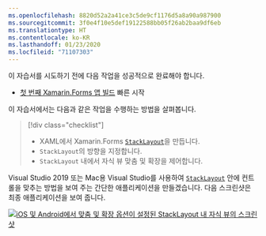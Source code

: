 ```yaml
---
ms.openlocfilehash: 8820d52a2a41ce3c5de9cf1176d5a8a90a987900
ms.sourcegitcommit: 3f0e4f10e5def19122588bb05f26ab2baa9df6eb
ms.translationtype: HT
ms.contentlocale: ko-KR
ms.lasthandoff: 01/23/2020
ms.locfileid: "71107303"
---
```

이 자습서를 시도하기 전에 다음 작업을 성공적으로 완료해야 합니다.

- [첫 번째 Xamarin.Forms 앱 빌드](~/get-started/first-app/index.md) 빠른 시작

이 자습서에서는 다음과 같은 작업을 수행하는 방법을 살펴봅니다.

> [!div class="checklist"]
>
> - XAML에서 Xamarin.Forms [`StackLayout`](xref:Xamarin.Forms.StackLayout)을 만듭니다.
> - `StackLayout`의 방향을 지정합니다.
> - `StackLayout` 내에서 자식 뷰 맞춤 및 확장을 제어합니다.

Visual Studio 2019 또는 Mac용 Visual Studio를 사용하여 [`StackLayout`](xref:Xamarin.Forms.StackLayout) 안에 컨트롤을 맞추는 방법을 보여 주는 간단한 애플리케이션을 만들겠습니다. 다음 스크린샷은 최종 애플리케이션을 보여 줍니다.

[![iOS 및 Android에서 맞춤 및 확장 옵션이 설정된 StackLayout 내 자식 뷰의 스크린샷](../images/alignment-expansion-reduced.png "맞춤 및 확장이 설정된 레이블 인스턴스를 포함하는 StackLayout")](../images/alignment-expansion-large.png#lightbox "맞춤 및 확장이 설정된 레이블 인스턴스를 포함하는 StackLayout")
